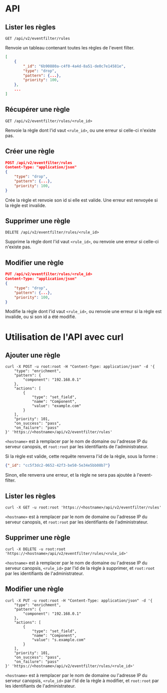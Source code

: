 # API

## Lister les règles

```
GET /api/v2/eventfilter/rules
```

Renvoie un tableau contenant toutes les règles de l'event filter.

```json
[
    {
        "_id": "6b90880a-c4f0-4a4d-8a51-de0c7e14581e",
        "type": "drop",
        "pattern": {...},
        "priority": 100,
    },
    ...
]
```

## Récupérer une règle

```
GET /api/v2/eventfilter/rules/<rule_id>
```

Renvoie la règle dont l'id vaut `<rule_id>`, ou une erreur si celle-ci
n'existe pas.

## Créer une règle

```json
POST /api/v2/eventfilter/rules
Content-Type: "application/json"
{
    "type": "drop",
    "pattern": {...},
    "priority": 100,
}
```

Crée la règle et renvoie son id si elle est valide. Une erreur est renvoyée
si la règle est invalide.

## Supprimer une règle

```
DELETE /api/v2/eventfilter/rules/<rule_id>
```

Supprime la règle dont l'id vaut `<rule_id>`, ou renvoie une erreur si
celle-ci n'existe pas.

## Modifier une règle

```json
PUT /api/v2/eventfilter/rules/<rule_id>
Content-Type: "application/json"
{
    "type": "drop",
    "pattern": {...},
    "priority": 100,
}
```

Modifie la règle dont l'id vaut `<rule_id>`, ou renvoie une erreur si la
règle est invalide, ou si son id a été modifié.


# Utilisation de l'API avec curl

## Ajouter une règle

```shell
curl -X POST -u root:root -H "Content-Type: application/json" -d '{
    "type": "enrichment",
    "pattern": {
        "component": "192.168.0.1"
    },
    "actions": [
        {
            "type": "set_field",
            "name": "Component",
            "value": "example.com"
        }
    ],
    "priority": 101,
    "on_success": "pass",
    "on_failure": "pass"
}' 'https://<hostname>/api/v2/eventfilter/rules'
```

`<hostname>` est à remplacer par le nom de domaine ou l'adresse IP du serveur
canopsis, et `root:root` par les identifiants de l'administrateur.

Si la règle est valide, cette requête renverra l'id de la règle, sous la forme :
```json
{"_id": "cc5f3dc2-0652-42f3-be50-5e34e5bb08b7"}
```

Sinon, elle renverra une erreur, et la règle ne sera pas ajoutée à l'event-filter.

## Lister les règles

```shell
curl -X GET -u root:root 'https://<hostname>/api/v2/eventfilter/rules'
```

`<hostname>` est à remplacer par le nom de domaine ou l'adresse IP du serveur
canopsis, et `root:root` par les identifiants de l'administrateur.

## Supprimer une règle

```shell
curl -X DELETE -u root:root 'https://<hostname>/api/v2/eventfilter/rules/<rule_id>'
```

`<hostname>` est à remplacer par le nom de domaine ou l'adresse IP du serveur
canopsis, `<rule_id>` par l'id de la règle à supprimer, et `root:root` par les
identifiants de l'administrateur.

## Modifier une règle

```shell
curl -X PUT -u root:root -H "Content-Type: application/json" -d '{
    "type": "enrichment",
    "pattern": {
        "component": "192.168.0.1"
    },
    "actions": [
        {
            "type": "set_field",
            "name": "Component",
            "value": "s.example.com"
        }
    ],
    "priority": 101,
    "on_success": "pass",
    "on_failure": "pass"
}' 'https://<hostname>/api/v2/eventfilter/rules/<rule_id>'
```

`<hostname>` est à remplacer par le nom de domaine ou l'adresse IP du serveur
canopsis, `<rule_id>` par l'id de la règle à modifier, et `root:root` par les
identifiants de l'administrateur.
